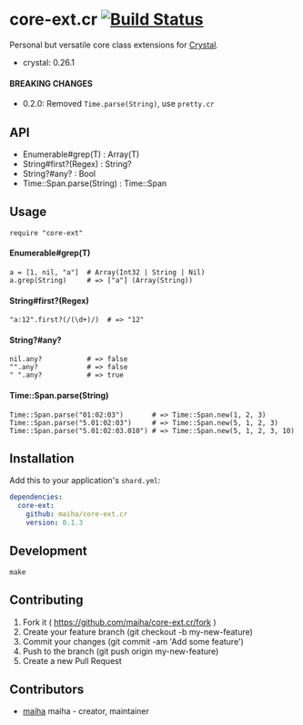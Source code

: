 # core-ext.cr [![Build Status](https://travis-ci.org/maiha/core-ext.cr.svg?branch=master)](https://travis-ci.org/maiha/core-ext.cr)

Personal but versatile core class extensions for [Crystal](http://crystal-lang.org/).

- crystal: 0.26.1

#### BREAKING CHANGES
- 0.2.0: Removed `Time.parse(String)`, use `pretty.cr`

## API

- Enumerable#grep(T)       : Array(T)
- String#first?(Regex)     : String?
- String?#any?             : Bool
- Time::Span.parse(String) : Time::Span

## Usage

```crystal
require "core-ext"
```

#### Enumerable#grep(T)

```crystal
a = [1, nil, "a"]  # Array(Int32 | String | Nil)
a.grep(String)     # => ["a"] (Array(String))
```

#### String#first?(Regex)

```crystal
"a:12".first?(/(\d+)/)  # => "12"
```

#### String?#any?

```crystal
nil.any?           # => false
"".any?            # => false
" ".any?           # => true
```

#### Time::Span.parse(String)

```crystal
Time::Span.parse("01:02:03")       # => Time::Span.new(1, 2, 3)
Time::Span.parse("5.01:02:03")     # => Time::Span.new(5, 1, 2, 3)
Time::Span.parse("5.01:02:03.010") # => Time::Span.new(5, 1, 2, 3, 10)
```

## Installation


Add this to your application's `shard.yml`:

```yaml
dependencies:
  core-ext:
    github: maiha/core-ext.cr
    version: 0.1.3
```

## Development

```shell
make
```

## Contributing

1. Fork it ( https://github.com/maiha/core-ext.cr/fork )
2. Create your feature branch (git checkout -b my-new-feature)
3. Commit your changes (git commit -am 'Add some feature')
4. Push to the branch (git push origin my-new-feature)
5. Create a new Pull Request

## Contributors

- [maiha](https://github.com/maiha) maiha - creator, maintainer
